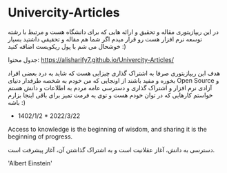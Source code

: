 # Univercity-Articles
در این ریپازیتوری مقاله و تحقیق و ارائه هایی که برای دانشگاه هست و مرتبط با رشته توسعه نرم افزار هست رو قرار میدم 
اگر شما هم مقاله و تحقیقی داشتید بسیار خوشحال می شم با پول ریکویست اضافه کنید :)


جدول محتوا: 
https://alisharify7.github.io/Univercity-Articles/


هدف این ریپازیتوری صرفا به اشتراک گذاری چیزایی هست که شاید به درد بعضی افراد بخوره و مفید باشند از اونجایی که من خودم به شخصه طرفدار دنیای Open Source و آزادی نرم افزار و اشتراک گذاری و دسترسی عامه مردم به اطلاعات و دانش هستم خواستم کارهایی  که در توان خودم هست  و توی یه فرمت تمیز برای باقی اینجا بزارم باشه :) 
- 1402/1/2 * 2022/3/22


Access to knowledge is the beginning of wisdom, and sharing it is the beginning of progress.

دسترسی به دانش، آغاز عقلانیت است و به اشتراک گذاشتن آن، آغاز پیشرفت است.

'Albert Einstein'
